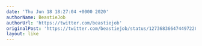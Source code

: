 ```yaml
---
date: 'Thu Jun 18 18:27:04 +0000 2020'
authorName: BeastieJob
authorUrl: 'https://twitter.com/beastiejob'
originalPost: 'https://twitter.com/beastiejob/status/1273683664744972289'
layout: like
---
```

